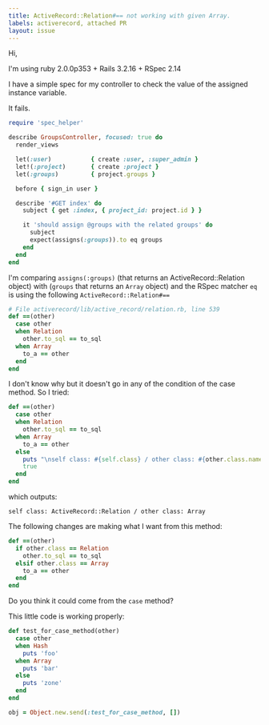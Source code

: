 ```yaml
---
title: ActiveRecord::Relation#== not working with given Array.
labels: activerecord, attached PR
layout: issue
---
```


Hi, 

I'm using ruby 2.0.0p353 + Rails 3.2.16 + RSpec 2.14

I have a simple spec for my controller to check the value of the assigned instance variable. 

It fails.

``` ruby
require 'spec_helper'

describe GroupsController, focused: true do
  render_views

  let(:user)           { create :user, :super_admin }
  let!(:project)       { create :project }
  let(:groups)         { project.groups }

  before { sign_in user }

  describe '#GET index' do
    subject { get :index, { project_id: project.id } }

    it 'should assign @groups with the related groups' do
      subject
      expect(assigns(:groups)).to eq groups
    end
  end
end
```

I'm comparing `assigns(:groups)` (that returns an ActiveRecord::Relation object) with (`groups` that returns an `Array` object) and the RSpec matcher `eq` is using the following `ActiveRecord::Relation#==`

``` ruby
# File activerecord/lib/active_record/relation.rb, line 539
def ==(other)
  case other
  when Relation
    other.to_sql == to_sql
  when Array
    to_a == other
  end
end
```

I don't know why but it doesn't go in any of the condition of the case method. So I tried:

``` ruby
def ==(other)
  case other
  when Relation
    other.to_sql == to_sql
  when Array
    to_a == other
  else
    puts "\nself class: #{self.class} / other class: #{other.class.name}"
    true
  end
end
```

which outputs:

`self class: ActiveRecord::Relation / other class: Array`

The following changes are making what I want from this method:

``` ruby
def ==(other)
  if other.class == Relation
    other.to_sql == to_sql
  elsif other.class == Array
    to_a == other
  end
end
```

Do you think it could come from the `case` method?

This little code is working properly:

``` ruby
def test_for_case_method(other)
  case other
  when Hash
    puts 'foo'
  when Array
    puts 'bar'
  else
    puts 'zone'
  end
end

obj = Object.new.send(:test_for_case_method, [])
```

